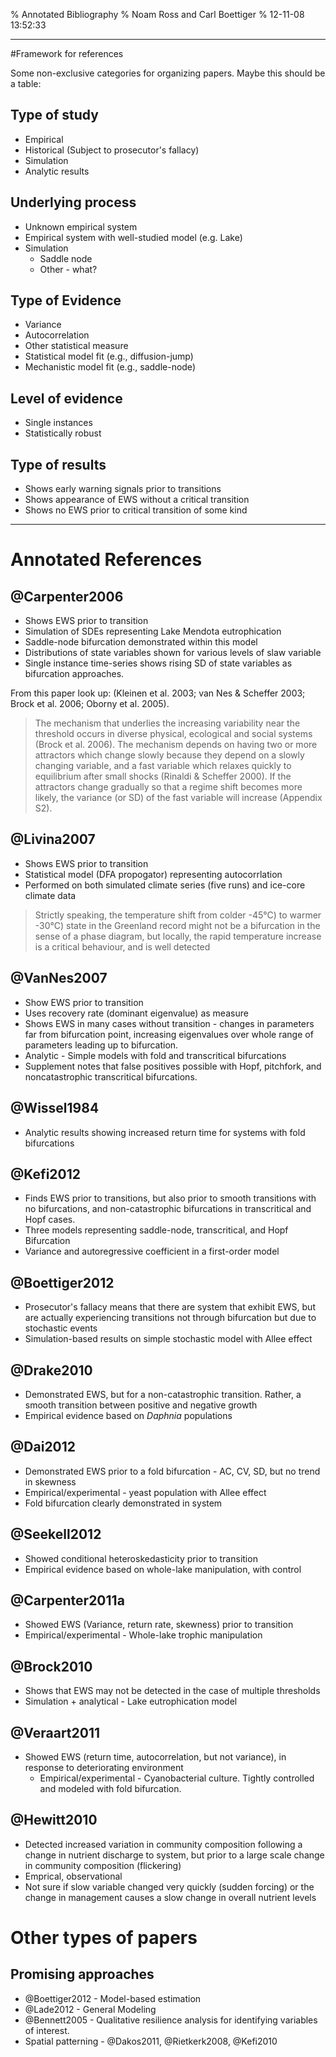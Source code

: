 % Annotated Bibliography
% Noam Ross and Carl Boettiger
% 12-11-08 13:52:33



- - -

#Framework for references

Some non-exclusive categories for organizing papers.  Maybe this should be a table:

## Type of study

 - Empirical
 - Historical (Subject to prosecutor's fallacy)
 - Simulation
 - Analytic results
 
## Underlying process

 - Unknown empirical system
 - Empirical system with well-studied model (e.g. Lake)
 - Simulation
   - Saddle node
   - Other - what?
 
## Type of Evidence

 - Variance
 - Autocorrelation
 - Other statistical measure
 - Statistical model fit (e.g., diffusion-jump)
 - Mechanistic model fit (e.g., saddle-node)

## Level of evidence

 - Single instances
 - Statistically robust

## Type of results

 - Shows early warning signals prior to transitions
 - Shows appearance of EWS without a critical transition
 - Shows no EWS prior to critical transition of some kind
 
- - - 
# Annotated References


## @Carpenter2006

 - Shows EWS prior to transition
 - Simulation of SDEs representing Lake Mendota eutrophication
 - Saddle-node bifurcation demonstrated within this model
 - Distributions of state variables shown for various levels of slaw variable
 - Single instance time-series shows rising SD of state variables as bifurcation approaches.

From this paper look up: (Kleinen et al. 2003; van Nes & Scheffer 2003; Brock et al. 2006; Oborny et al. 2005).

> The mechanism that underlies the increasing variability near the threshold occurs in diverse physical, ecological and social systems (Brock et al. 2006). The mechanism depends on having two or more attractors which change slowly because they depend on a slowly changing variable, and a fast variable which relaxes quickly to equilibrium after small shocks (Rinaldi & Scheffer 2000). If the attractors change gradually so that a regime shift becomes more likely, the variance (or SD) of the fast variable will increase (Appendix S2).

## @Livina2007

 - Shows EWS prior to transition
 - Statistical model  (DFA propogator) representing autocorrlation
 - Performed on both simulated climate series (five runs) and ice-core climate data
 

 > Strictly speaking, the temperature shift from colder -45°C) to warmer -30°C) state in the Greenland record might not be a bifurcation in the sense of a phase diagram, but locally, the rapid temperature increase is a critical behaviour, and is well detected 

## @VanNes2007

 - Show EWS prior to transition
 - Uses recovery rate (dominant eigenvalue) as measure
 - Shows EWS in many cases without transition - changes in parameters far from bifurcation point, increasing eigenvalues over whole range of parameters leading up to bifurcation.
 - Analytic - Simple models with fold and transcritical bifurcations
 - Supplement notes that false positives possible with Hopf, pitchfork, and noncatastrophic transcritical bifurcations.

## @Wissel1984

 - Analytic results showing increased return time for systems with fold bifurcations

## @Kefi2012

 - Finds EWS prior to transitions, but also prior to smooth transitions with no bifurcations, and non-catastrophic bifurcations in transcritical and Hopf cases.
 - Three models representing saddle-node, transcritical, and Hopf Bifurcation
 - Variance and autoregressive coefficient in a first-order model
 
## @Boettiger2012

 - Prosecutor's fallacy means that there are system that exhibit EWS, but are actually experiencing transitions not through bifurcation but due to stochastic events
 - Simulation-based results on simple stochastic model with Allee effect
 
 ## @Drake2010
 
 - Demonstrated EWS, but for a non-catastrophic transition.  Rather, a smooth transition between positive and negative growth
 - Empirical evidence based on *Daphnia* populations
 
## @Dai2012

 - Demonstrated EWS prior to a fold bifurcation - AC, CV, SD, but no trend in skewness
 - Empirical/experimental - yeast population with Allee effect
 - Fold bifurcation clearly demonstrated in system
 
## @Seekell2012

 - Showed conditional heteroskedasticity prior to transition
 - Empirical evidence based on whole-lake manipulation, with control
 
## @Carpenter2011a

 - Showed EWS (Variance, return rate, skewness) prior to transition
 - Empirical/experimental - Whole-lake trophic manipulation
 
## @Brock2010

 - Shows that EWS may not be detected in the case of multiple thresholds
 - Simulation + analytical - Lake eutrophication model
 
## @Veraart2011

- Showed EWS (return time, autocorrelation, but not variance), in response to deteriorating environment
  - Empirical/experimental - Cyanobacterial culture.  Tightly controlled and modeled with fold bifurcation.
  
## @Hewitt2010

 - Detected increased variation in community composition following a change in nutrient discharge to system, but prior to a large scale change in community composition (flickering)
 - Emprical, observational
 - Not sure if slow variable changed very quickly (sudden forcing) or the change in management causes a slow change in overall nutrient levels

# Other types of papers

## Promising approaches

 - @Boettiger2012 - Model-based estimation
 - @Lade2012 - General Modeling
 - @Bennett2005 - Qualitative resilience analysis for identifying variables of interest.
 - Spatial patterning - @Dakos2011, @Rietkerk2008, @Kefi2010